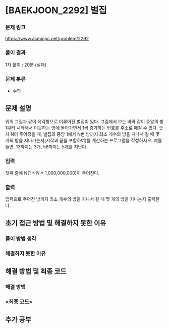 # [BAEKJOON_2292] 벌집

### 문제 링크
https://www.acmicpc.net/problem/2292

### 풀이 결과
1차 풀이 : 20분 (실패)


### 문제 분류
* 수학

## 문제 설명
위의 그림과 같이 육각형으로 이루어진 벌집이 있다. 그림에서 보는 바와 같이 중앙의 방 1부터 시작해서 이웃하는 방에 돌아가면서 1씩 증가하는 번호를 주소로 매길 수 있다. 숫자 N이 주어졌을 때, 벌집의 중앙 1에서 N번 방까지 최소 개수의 방을 지나서 갈 때 몇 개의 방을 지나가는지(시작과 끝을 포함하여)를 계산하는 프로그램을 작성하시오. 예를 들면, 13까지는 3개, 58까지는 5개를 지난다.

### 입력
첫째 줄에 N(1 ≤ N ≤ 1,000,000,000)이 주어진다.

### 출력
입력으로 주어진 방까지 최소 개수의 방을 지나서 갈 때 몇 개의 방을 지나는지 출력한다.


## 초기 접근 방법 및 해결하지 못한 이유

### 풀이 방법 생각


### 해결하지 못한 이유



## 해결 방법 및 최종 코드

### 해결 방법

### <최종 코드>


## 추가 공부